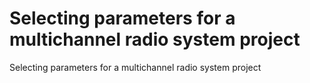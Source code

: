 # Selecting parameters for a multichannel radio system project
 Selecting parameters for a multichannel radio system project
